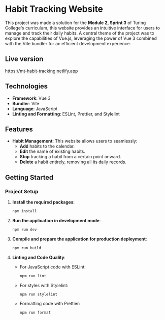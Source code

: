# Habit Tracking Website

This project was made a solution for the **Module 2, Sprint 3** of Turing College's curriculum, this website provides an intuitive interface for users to manage and track their daily habits. A central theme of the project was to explore the capabilities of Vue.js, leveraging the power of Vue 3 combined with the Vite bundler for an efficient development experience.

## Live version
https://mt-habit-tracking.netlify.app

## Technologies
- **Framework**: Vue 3
- **Bundler**: Vite
- **Language**: JavaScript
- **Linting and Formatting**: ESLint, Prettier, and Stylelint

## Features

- **Habit Management**: This website allows users to seamlessly:
  - **Add** habits to the calendar.
  - **Edit** the name of existing habits.
  - **Stop** tracking a habit from a certain point onward.
  - **Delete** a habit entirely, removing all its daily records.

## Getting Started

### Project Setup

1. **Install the required packages**:
    ```sh
    npm install
    ```

2. **Run the application in development mode**:
    ```sh
    npm run dev
    ```

3. **Compile and prepare the application for production deployment**:
    ```sh
    npm run build
    ```

4. **Linting and Code Quality**:

   - For JavaScript code with ESLint:
     ```sh
     npm run lint
     ```

   - For styles with Stylelint:
     ```sh
     npm run stylelint
     ```

   - Formatting code with Prettier:
     ```sh
     npm run format
     ```
